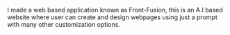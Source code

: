 I made a web based application known as Front-Fusion, this is an A.I based website where user can create and design webpages using just a prompt with many other customization options.
